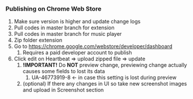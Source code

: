 ### Publishing on Chrome Web Store

1. Make sure version is higher and update change logs
2. Pull codes in master branch for extension
3. Pull codes in master branch for music player
4. Zip folder extension
5. Go to https://chrome.google.com/webstore/developer/dashboard
    1. Requires a paid developer account to publish
6. Click edit on Heartbeat => upload zipped file => update
    1. **!IMPORTANT!** Do **NOT** preview change, previewing change actually causes some fields to lost its data
        1. UA-46773919-8 <- in case this setting is lost during preview
    2. (optional) If there any changes in UI so take new screenshot images and upload in Screenshot section
